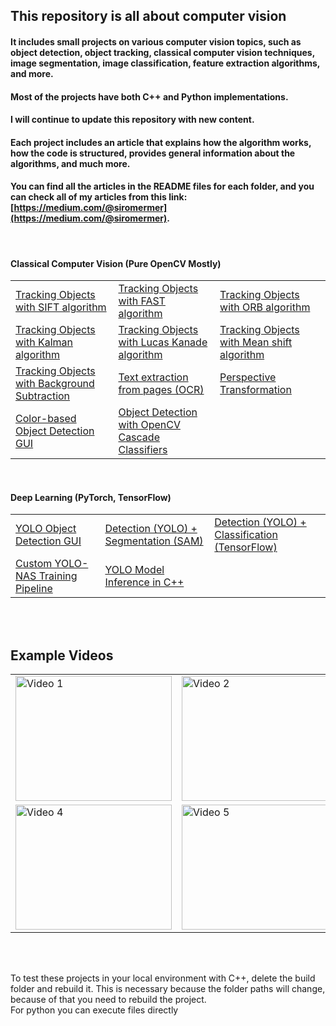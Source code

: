 ## This repository is all about computer vision

#### It includes small projects on various computer vision topics, such as object detection, object tracking, classical computer vision techniques, image segmentation, image classification, feature extraction algorithms, and more.

#### Most of the projects have both C++ and Python implementations.

#### I will continue to update this repository with new content.

#### Each project includes an article that explains how the algorithm works, how the code is structured, provides general information about the algorithms, and much more.

#### You can find all the articles in the README files for each folder, and you can check all of my articles from this link: [https://medium.com/@siromermer](https://medium.com/@siromermer).

<br>

#### Classical Computer Vision (Pure OpenCV Mostly)

<table>
  <tr>
    <td><a href="https://github.com/siromermer/OpenCV-Projects-cpp-python/tree/master/ObjectTracking-SIFT">Tracking Objects with SIFT algorithm</a> </td>
    <td><a href="https://github.com/siromermer/OpenCV-Projects-cpp-python/tree/master/ObjectTracking-fast">Tracking Objects with FAST algorithm</a>  </td>
    <td><a href="https://github.com/siromermer/OpenCV-Projects-cpp-python/tree/master/ObjectTracking-ORB">Tracking Objects with ORB algorithm</a>  </td>
  </tr>
  <tr>
    <td><a href="https://github.com/siromermer/OpenCV-Projects-cpp-python/tree/master/ObjectTracking-kalman">Tracking Objects with Kalman algorithm</a>  </td>
    <td><a href="https://github.com/siromermer/OpenCV-Projects-cpp-python/tree/master/ObjectTracking-lucas-kanade">Tracking Objects with Lucas Kanade algorithm</a>  </td>
    <td><a href="https://github.com/siromermer/OpenCV-Projects-cpp-python/tree/master/ObjectTracking-meanshift">Tracking Objects with Mean shift algorithm</a>  </td>
  </tr>
  <tr>
    <td><a href="https://github.com/siromermer/OpenCV-Projects-cpp-python/tree/master/ObjectTracking-background-subtraction">Tracking Objects with Background Subtraction</a> </td>
    <td><a href="https://github.com/siromermer/OpenCV-Projects-cpp-python/tree/master/OCR-Text-Extraction">Text extraction from pages (OCR)</a> </td>
    <td><a href="https://github.com/siromermer/OpenCV-Projects-cpp-python/tree/master/Perspective-Transformation-opencv">Perspective Transformation</a>  </td>
  </tr>
 <tr>
    <td><a href="https://github.com/siromermer/OpenCV-Projects-cpp-python/tree/master/Color-based-object-detection-gui">Color-based Object Detection GUI</a></td>
    <td><a href="https://github.com/siromermer/OpenCV-Projects-cpp-python/tree/master/Opencv-object-detection-Cascade">Object Detection with OpenCV Cascade Classifiers</a>   </td>
    <td></td>
  </tr>
</table>

<br>

#### Deep Learning (PyTorch, TensorFlow)
<table>
  <tr>
    <td><a href="https://github.com/siromermer/OpenCV-Projects-cpp-python/tree/master/YOLO-detection-gui">YOLO Object Detection GUI</a></td>
    <td><a href="https://github.com/siromermer/OpenCV-Projects-cpp-python/tree/master/Detect-YOLO-Segment-SAM">Detection (YOLO) + Segmentation (SAM)</a></td>
    <td><a href="https://github.com/siromermer/OpenCV-Projects-cpp-python/tree/master/Sequential-Detection-Classification">Detection (YOLO) + Classification (TensorFlow)</a></td>
  </tr>
  <tr>
    <td><a href="https://github.com/siromermer/OpenCV-Projects-cpp-python/tree/master/YOLO-NAS-custom-training">Custom YOLO-NAS Training Pipeline</a></td>
    <td><a href="https://github.com/siromermer/OpenCV-Projects-cpp-python/tree/master/YOLO-inference-cpp">YOLO Model Inference in C++ </a></td>
    <td></td>
  </tr>
</table>

<br><br>

## Example Videos  

<table>
  <tr>
    <td>
      <img width="250" height="200" src="https://github.com/user-attachments/assets/1602cd85-b81d-4f0d-a52c-31f32fedf7cb" alt="Video 1">
    </td>
    <td>
      <img width="250" height="200" src="https://github.com/user-attachments/assets/583d27d7-9f35-40e8-8f36-7310e92ebf3e" alt="Video 2">
    </td>
    <td>
      <img width="250" height="200" src="https://github.com/user-attachments/assets/9685de89-5f84-4fa8-b36d-4a893c5da276" alt="Video 3">
    </td>
  </tr>
  <tr>
    <td>
      <img width="250" height="200" src="https://github.com/user-attachments/assets/65846a37-77c4-4041-97f8-e59536f58fc1" alt="Video 4">
    </td>
    <td>
      <img width="250" height="200" src="https://github.com/user-attachments/assets/c6829437-ad16-490d-a346-b87a1f901392" alt="Video 5">
    </td>
    <td>
      <img width="250" height="200" src="https://github.com/user-attachments/assets/b3ac8d7e-c6d1-4229-83b0-033e6940f6fb" alt="Video 6">
    </td>
  </tr>
</table>

<br><br>

To test these projects in your local environment with C++, delete the build folder and rebuild it. This is necessary because the folder paths will change, because of that you need to rebuild the project.<br>
For python you can execute files directly 

<br><br>


